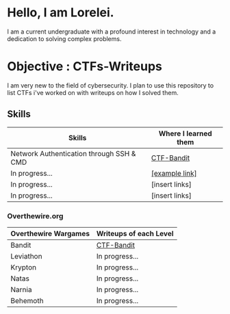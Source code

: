 # Hello, I am Lorelei.

I am a current undergraduate with a profound interest in technology and a dedication to solving complex problems.

# Objective : CTFs-Writeups 

I am very new to the field of cybersecurity. I plan to use this repository to list CTFs i've worked on with writeups on how I solved them.


## Skills

| Skills                                        | Where I learned them         |
|-----------------------------------------------|----------------------------|
| Network Authentication through SSH & CMD         | <a href="https://github.com/llorell03/CTF-Bandit">CTF-Bandit</a>|
| In progress... | <a href="https://google.com">[example link]</a>|
| In progress...         | [insert links] |
| In progress...         | [insert links] |


### Overthewire.org

| Overthewire Wargames                                         | Writeups of each Level         |
|-----------------------------------------------|----------------------------|
| Bandit         | <a href="https://github.com/llorell03/CTF-Bandit">CTF-Bandit</a>|
| Leviathon | In progress...|
| Krypton        | In progress...|
| Natas      | In progress...|
| Narnia                  |In progress...|
| Behemoth | In progress...|
